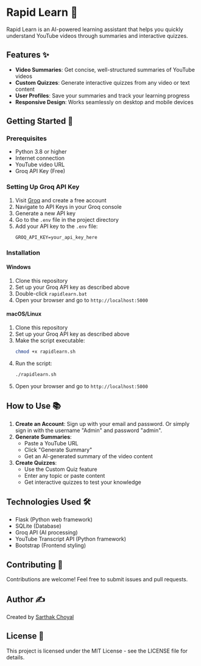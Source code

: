 # Rapid Learn 🚀

Rapid Learn is an AI-powered learning assistant that helps you quickly understand YouTube videos through summaries and interactive quizzes.

## Features ✨

- **Video Summaries**: Get concise, well-structured summaries of YouTube videos
- **Custom Quizzes**: Generate interactive quizzes from any video or text content
- **User Profiles**: Save your summaries and track your learning progress
- **Responsive Design**: Works seamlessly on desktop and mobile devices

## Getting Started 🌟

### Prerequisites
- Python 3.8 or higher
- Internet connection
- YouTube video URL
- Groq API Key (Free)

### Setting Up Groq API Key
1. Visit [Groq](https://groq.com/) and create a free account
2. Navigate to API Keys in your Groq console
3. Generate a new API key
4. Go to the `.env` file in the project directory
5. Add your API key to the `.env` file:
   ```
   GROQ_API_KEY=your_api_key_here
   ```

### Installation

#### Windows
1. Clone this repository
2. Set up your Groq API key as described above
3. Double-click `rapidlearn.bat`
4. Open your browser and go to `http://localhost:5000`

#### macOS/Linux
1. Clone this repository
2. Set up your Groq API key as described above
3. Make the script executable:
   ```bash
   chmod +x rapidlearn.sh
   ```
4. Run the script:
   ```bash
   ./rapidlearn.sh
   ```
5. Open your browser and go to `http://localhost:5000`

## How to Use 📚

1. **Create an Account**: Sign up with your email and password. Or simply sign in with the username "Admin" and password "admin".
2. **Generate Summaries**: 
   - Paste a YouTube URL
   - Click "Generate Summary"
   - Get an AI-generated summary of the video content
3. **Create Quizzes**:
   - Use the Custom Quiz feature
   - Enter any topic or paste content
   - Get interactive quizzes to test your knowledge

## Technologies Used 🛠️

- Flask (Python web framework)
- SQLite (Database)
- Groq API (AI processing)
- YouTube Transcript API (Python framework)
- Bootstrap (Frontend styling)

## Contributing 🤝

Contributions are welcome! Feel free to submit issues and pull requests.

## Author ✍️

Created by [Sarthak Choyal](https://github.com/SarthakChoyal)

## License 📄

This project is licensed under the MIT License - see the LICENSE file for details. 
